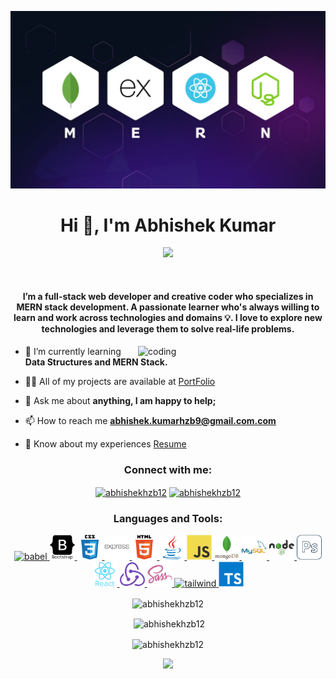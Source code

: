  
![logo](https://github.com/abhishekhzb12/abhishekhzb12/blob/main/banner.png)
<h1 align="center">Hi 👋, I'm Abhishek Kumar</h1>
<p align='center'> <img src="https://readme-typing-svg.demolab.com?weight=800&size=25&pause=1000&color=14F765&background=FFFFFF00&center=true&width=435&lines=A+Full+Stack+Web+Developer💻;A+Problem+Solver"/></p>
<img src="https://komarev.com/ghpvc/?username=abhishekhzb12&style=flat-square&color=blue" alt=""/>
<h4 align="center">I’m a full-stack web developer and creative coder who specializes in MERN stack development. A passionate learner who's always willing to learn and work across technologies and domains 💡. I love to explore new technologies and leverage them to solve real-life problems.
</h4>
</div>
</div>
<img align ="right" alt="coding" width = "300" src="https://cdn.dribbble.com/users/1162077/screenshots/3848914/programmer.gif">

- 🌱 I’m currently learning **Data Structures and MERN Stack.**

- 👨‍💻 All of my projects are available at <a href="https://abhishekhzb12.github.io/">PortFolio</a>

- 💬 Ask me about **anything, I am happy to help;**

- 📫 How to reach me **abhishek.kumarhzb9@gmail.com.com**

- 📄 Know about my experiences  <a href="https://drive.google.com/file/d/1SfK1K1hyTbCK4CDuBtf1T1jxg" target="_blank">Resume</a>

<h3 align="center">Connect with me:</h3>
<p align="center">
<a href="https://linkedin.com/in/abhishekhzb12" target="blank"><img align="center" src="https://raw.githubusercontent.com/rahuldkjain/github-profile-readme-generator/master/src/images/icons/Social/linked-in-alt.svg" alt="abhishekhzb12" height="30" width="40" /></a>
<a href="https://codesandbox.com/abhishekhzb12" target="blank"><img align="center" src="https://raw.githubusercontent.com/rahuldkjain/github-profile-readme-generator/master/src/images/icons/Social/codesandbox.svg" alt="abhishekhzb12" height="30" width="40" /></a>
</p>

<h3 align="center">Languages and Tools:</h3>
<p align="center"> <a href="https://babeljs.io/" target="_blank" rel="noreferrer"> <img src="https://www.vectorlogo.zone/logos/babeljs/babeljs-icon.svg" alt="babel" width="40" height="40"/> </a> <a href="https://getbootstrap.com" target="_blank" rel="noreferrer"> <img src="https://raw.githubusercontent.com/devicons/devicon/master/icons/bootstrap/bootstrap-plain-wordmark.svg" alt="bootstrap" width="40" height="40"/> </a> <a href="https://www.w3schools.com/css/" target="_blank" rel="noreferrer"> <img src="https://raw.githubusercontent.com/devicons/devicon/master/icons/css3/css3-original-wordmark.svg" alt="css3" width="40" height="40"/> </a> <a href="https://expressjs.com" target="_blank" rel="noreferrer"> <img src="https://raw.githubusercontent.com/devicons/devicon/master/icons/express/express-original-wordmark.svg" alt="express" width="40" height="40"/> </a> <a href="https://www.w3.org/html/" target="_blank" rel="noreferrer"> <img src="https://raw.githubusercontent.com/devicons/devicon/master/icons/html5/html5-original-wordmark.svg" alt="html5" width="40" height="40"/> </a> <a href="https://www.java.com" target="_blank" rel="noreferrer"> <img src="https://raw.githubusercontent.com/devicons/devicon/master/icons/java/java-original.svg" alt="java" width="40" height="40"/> </a> <a href="https://developer.mozilla.org/en-US/docs/Web/JavaScript" target="_blank" rel="noreferrer"> <img src="https://raw.githubusercontent.com/devicons/devicon/master/icons/javascript/javascript-original.svg" alt="javascript" width="40" height="40"/> </a> <a href="https://www.mongodb.com/" target="_blank" rel="noreferrer"> <img src="https://raw.githubusercontent.com/devicons/devicon/master/icons/mongodb/mongodb-original-wordmark.svg" alt="mongodb" width="40" height="40"/> </a> <a href="https://www.mysql.com/" target="_blank" rel="noreferrer"> <img src="https://raw.githubusercontent.com/devicons/devicon/master/icons/mysql/mysql-original-wordmark.svg" alt="mysql" width="40" height="40"/> </a> <a href="https://nodejs.org" target="_blank" rel="noreferrer"> <img src="https://raw.githubusercontent.com/devicons/devicon/master/icons/nodejs/nodejs-original-wordmark.svg" alt="nodejs" width="40" height="40"/> </a> <a href="https://www.photoshop.com/en" target="_blank" rel="noreferrer"> <img src="https://raw.githubusercontent.com/devicons/devicon/master/icons/photoshop/photoshop-line.svg" alt="photoshop" width="40" height="40"/> </a> <a href="https://reactjs.org/" target="_blank" rel="noreferrer"> <img src="https://raw.githubusercontent.com/devicons/devicon/master/icons/react/react-original-wordmark.svg" alt="react" width="40" height="40"/> </a> <a href="https://redux.js.org" target="_blank" rel="noreferrer"> <img src="https://raw.githubusercontent.com/devicons/devicon/master/icons/redux/redux-original.svg" alt="redux" width="40" height="40"/> </a> <a href="https://sass-lang.com" target="_blank" rel="noreferrer"> <img src="https://raw.githubusercontent.com/devicons/devicon/master/icons/sass/sass-original.svg" alt="sass" width="40" height="40"/> </a> <a href="https://tailwindcss.com/" target="_blank" rel="noreferrer"> <img src="https://www.vectorlogo.zone/logos/tailwindcss/tailwindcss-icon.svg" alt="tailwind" width="40" height="40"/> </a> <a href="https://www.typescriptlang.org/" target="_blank" rel="noreferrer"> <img src="https://raw.githubusercontent.com/devicons/devicon/master/icons/typescript/typescript-original.svg" alt="typescript" width="40" height="40"/> </a> </p>
<div align ="center">
<p><img align="center" src="https://github-readme-stats.vercel.app/api/top-langs?username=abhishekhzb12&show_icons=true&locale=en&layout=compact" alt="abhishekhzb12" /></p>

<p>&nbsp;<img align="center" src="https://github-readme-stats.vercel.app/api?username=abhishekhzb12&show_icons=true&locale=en" alt="abhishekhzb12" /></p>

<p><img align="center" src="https://github-readme-streak-stats.herokuapp.com/?user=abhishekhzb12&" alt="abhishekhzb12" /></p>
</div>
<div align="center"> 
<img src="https://github-profile-trophy.vercel.app/?username=abhishekhzb12&column=-1&theme=onedark&rank=-?&margin-w=0" width="40%"/>
 </div>
